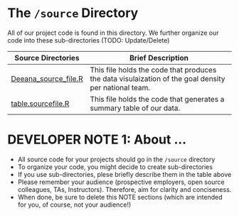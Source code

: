 # The `/source` Directory

All of our project code is found in this directory.  We further organize our code into
these sub-directories (TODO: Update/Delete)

|Source Directories | Brief Description|
|---------------| -----------------|
|[Deeana_source_file.R](https://github.com/info201a-au2022/project-team-2-section-ac/blob/main/source/Deeana_source_file.R) | This file holds the code that produces the data visulaization of the goal density per national team.
|[table.sourcefile.R](/Users/deeananasrulai/Documents/info201/project-team-2-section-ac/source/table.sourcefile.R) | This file holds the code that generates a summary table of our data. 


# DEVELOPER NOTE 1: About ...
* All source code for your projects should go in the `/source` directory
* To organize your code, you might decide to create sub-directories
* If you use sub-directories, plese briefly describe them in the table above
* Please remember your audience (prospective employers, open source colleagues, TAs, Instructors). Therefore,
aim for clarity and conciseness.
* When done, be sure to delete this NOTE sections (which are intended for you, of course, not your audience!)
